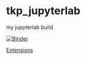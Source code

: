 # tkp_jupyterlab
my jupyterlab build

[![Binder](http://mybinder.org/badge_logo.svg)](http://beta.mybinder.org/v2/gh/timkpaine/tkp_jupyterlab/master?urlpath=lab)

[Extensions]('extensions.txt')